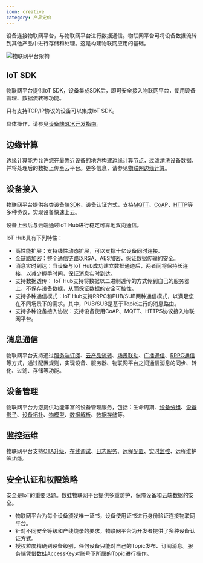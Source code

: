 ```yaml
---
icon: creative
category: 产品定价
---
```


设备连接物联网平台，与物联网平台进行数据通信。物联网平台可将设备数据流转到其他产品中进行存储和处理。这是构建物联网应用的基础。

![物联网平台架构](https://static-aliyun-doc.oss-accelerate.aliyuncs.com/assets/img/zh-CN/7769728061/p202711.png)

## IoT SDK

物联网平台提供IoT SDK，设备集成SDK后，即可安全接入物联网平台，使用设备管理、数据流转等功能。

只有支持TCP/IP协议的设备可以集成IoT SDK。

具体操作，请参见[设备端SDK开发指南](https://www.alibabacloud.com/help/zh/doc-detail/42648.htm#concept-jlk-mjl-vdb "物联网平台提供各类设备端SDK，简化开发过程，使设备快速上云。")。

## 边缘计算

边缘计算能力允许您在最靠近设备的地方构建边缘计算节点，过滤清洗设备数据，并将处理后的数据上传至云平台。更多信息，请参见[物联网边缘计算](https://www.alibabacloud.com/help/zh/doc-detail/85155.htm#concept-egf-t13-d2b "物联网边缘计算，又名Link IoT Edge，是阿里云能力在边缘端的拓展。它继承了阿里云安全、存储、计算、人工智能的能力，可部署于不同量级的智能设备和计算节点中，通过定义物模型连接不同协议、不同数据格式的设备，提供安全可靠、低延时、低成本、易扩展、弱依赖的本地计算服务。")。

## 设备接入

物联网平台提供各类[设备端SDK](https://www.alibabacloud.com/help/zh/doc-detail/42648.htm#concept-jlk-mjl-vdb "物联网平台提供各类设备端SDK，简化开发过程，使设备快速上云。")、[设备认证方式](https://www.alibabacloud.com/help/zh/doc-detail/42649.htm#concept-fqy-pjl-vdb "设备接入物联网平台之前，需通过身份认证。目前，物联网平台支持使用设备密钥进行设备身份认证。")，支持[MQTT](https://www.alibabacloud.com/help/zh/doc-detail/30540.htm#concept-jfq-vjw-vdb "MQTT是基于TCP/IP协议栈构建的异步通信消息协议，是一种轻量级的发布、订阅信息传输协议。可在不可靠的网络环境中进行扩展，适用于设备硬件存储空间或网络带宽有限的场景。使用MQTT协议，消息发送者与接收者不受时间和空间的限制。物联网平台支持设备使用MQTT协议接入。")、[CoAP](https://www.alibabacloud.com/help/zh/doc-detail/57699.htm#concept-tcf-yq5-wdb "本文介绍物联网平台支持的CoAP协议规范。")、[HTTP](https://www.alibabacloud.com/help/zh/doc-detail/58036.htm#concept-l14-nt5-wdb "物联网平台支持HTTPS协议。本文介绍物联网平台支持的HTTP协议规范。")等多种协议，实现设备快速上云。

设备上云后与云端通过IoT Hub进行稳定可靠地双向通信。

IoT Hub具有下列特性：

+   高性能扩展：支持线性动态扩展，可以支撑十亿设备同时连接。
+   全链路加密：整个通信链路以RSA、AES加密，保证数据传输的安全。
+   消息实时到达：当设备与IoT Hub成功建立数据通道后，两者间将保持长连接，以减少握手时间，保证消息实时到达。
+   支持数据透传： IoT Hub支持将数据以二进制透传的方式传到自己的服务器上，不保存设备数据，从而保证数据的安全可控性。
+   支持多种通信模式：IoT Hub支持RRPC和PUB/SUB两种通信模式，以满足您在不同场景下的需求。其中，PUB/SUB是基于Topic进行的消息路由。
+   支持多种设备接入协议：支持设备使用CoAP、MQTT、HTTPS协议接入物联网平台。

## 消息通信

物联网平台支持通过[服务端订阅](https://www.alibabacloud.com/help/zh/doc-detail/89226.htm#concept-d2m-g2v-y2b "服务端可以直接订阅产品下多种类型的消息：设备上报消息、设备状态变化通知、设备生命周期变更、网关发现子设备上报、设备拓扑关系变更等。配置服务端订阅后，物联网平台会将产品下所有设备的已订阅类型的消息转发至您的服务器。")、[云产品流转](https://www.alibabacloud.com/help/zh/doc-detail/68677.htm#concept-g11-dcl-vdb "使用物联网平台的数据流转功能，可将Topic中的数据消息转发至其他Topic或其他阿里云产品进行存储或处理。")、[场景联动](https://www.alibabacloud.com/help/zh/doc-detail/102240.htm#concept-mkd-k44-f2b "场景联动是规则引擎中，一种开发自动化业务逻辑的可视化编程方式，您可以通过可视化的方式定义设备之间联动规则，并将规则部署至云端或者边缘端。")、[广播通信](https://www.alibabacloud.com/help/zh/doc-detail/155755.htm#task-2433926 "物联网平台支持广播通信，即向指定产品下的全量在线设备发送消息。设备无需订阅广播Topic，即可收到服务器发送的广播消息。下面介绍广播通信的具体配置流程。")、[RRPC通信](https://www.alibabacloud.com/help/zh/doc-detail/90567.htm#concept-zlp-gsl-cfb "MQTT协议是基于PUB/SUB的异步通信模式，不适用于服务端同步控制设备端返回结果的场景。物联网平台基于MQTT协议制定了一套请求和响应的同步机制，无需改动MQTT协议即可实现同步通信。物联网平台提供API给服务端，设备端只需要按照固定的格式回复PUB消息，服务端使用API，即可同步获取设备端的响应结果。")等方式，通过配置规则，实现设备、服务器、物联网平台之间通信消息的同步、转化、过滤、存储等功能。

## 设备管理

物联网平台为您提供功能丰富的设备管理服务，包括：生命周期、[设备分组](https://www.alibabacloud.com/help/zh/doc-detail/90386.htm#task-ejm-qp2-cfb "物联网平台提供设备分组功能。您可以通过设备分组来进行跨产品管理设备。本章节介绍如何在物联网平台控制台创建设备分组和管理分组。")、[设备影子](https://www.alibabacloud.com/help/zh/doc-detail/53930.htm#concept-r4r-b1v-wdb)、[设备拓扑](https://www.alibabacloud.com/help/zh/doc-detail/89082.htm#task-z1r-q1p-y2b "本文介绍在网关下关联子设备。")、[物模型](https://www.alibabacloud.com/help/zh/doc-detail/73727.htm#concept-okp-zlv-tdb "物模型是阿里云物联网平台为产品定义的数据模型，用于描述产品的功能。本文介绍物模型的相关概念、TLS格式和规范、物模型数据校验说明、使用流程。")、[数据解析](https://www.alibabacloud.com/help/zh/doc-detail/68702.htm#concept-rhj-535-42b "由于低配置且资源受限，或者对网络流量有要求的设备，不适合直接构造JSON数据与物联网平台通信，可将原数据透传到物联网平台。您需在物联网平台控制台，编写数据解析脚本，用于将设备上下行数据分别解析为物联网平台定义的标准格式（Alink JSON）和设备的自定义数据格式。")、[数据存储](https://www.alibabacloud.com/help/zh/doc-detail/96443.htm#task-j31-lmt-sfb "物联网平台支持设备通过HTTP/2流通道方式，将文件上传至阿里云物联网平台服务器储存。设备上传文件后，您可以在物联网平台控制台进行下载、删除等管理操作。")等。

## 监控运维

物联网平台支持[OTA升级](https://www.alibabacloud.com/help/zh/doc-detail/58328.htm#task-prw-fzz-xdb "物联网平台提供OTA升级与管理服务。首先确保设备端支持OTA服务，然后在控制台上传新的升级包，并将OTA升级消息推送给设备，设备即可在线升级。本文主要介绍OTA升级的使用限制和操作流程。")、[在线调试](https://www.alibabacloud.com/help/zh/doc-detail/99981.htm#task-wpk-dtg-cgb "设备端开发完成后，您可使用物联网平台的在线调试功能，从控制台下发指令到设备端进行功能测试；还可使用远程登录功能，通过SSH协议的网络服务远程访问设备。您可在设备远程控制台输入设备的指令，进行调试和定位问题。")、[日志服务](https://www.alibabacloud.com/help/zh/doc-detail/44542.htm#concept-a32-x4w-f2b "您可以在物联网平台控制台日志服务页，查询云端运行日志。该日志包含了物联网平台、设备、您的应用程序三者之间的交互通信记录。本文主要介绍云端运行日志中的错误码和排错方法。")、[远程配置](https://www.alibabacloud.com/help/zh/doc-detail/84891.htm#concept-om1-tgs-c2b)、[实时监控](https://www.alibabacloud.com/help/zh/doc-detail/141582.htm#concept-2321153 "物联网平台提供在线设备数量、上下行消息数量、规则引擎流转消息次数、设备网络状态等指标数据的实时监控功能。同时，支持配置云监控报警规则，对物联网平台数据进行监控和报警。")、远程维护等功能。

## 安全认证和权限策略

安全是IoT的重要话题。数蛙物联网平台提供多重防护，保障设备和云端数据的安全。

+   物联网平台为每个设备颁发唯一证书，设备使用证书进行身份验证连接物联网平台。
+   针对不同安全等级和产线烧录的要求，物联网平台为开发者提供了多种设备认证方式。
+   授权粒度精确到设备级别，任何设备只能对自己的Topic发布、订阅消息。服务端凭借数蛙AccessKey对账号下所属的Topic进行操作。
